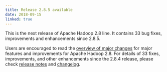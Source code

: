 ```yaml
---
title: Release 2.8.5 available
date: 2018-09-15
linked: true
---
```

<!---
  Licensed under the Apache License, Version 2.0 (the "License");
  you may not use this file except in compliance with the License.
  You may obtain a copy of the License at

   http://www.apache.org/licenses/LICENSE-2.0

  Unless required by applicable law or agreed to in writing, software
  distributed under the License is distributed on an "AS IS" BASIS,
  WITHOUT WARRANTIES OR CONDITIONS OF ANY KIND, either express or implied.
  See the License for the specific language governing permissions and
  limitations under the License. See accompanying LICENSE file.
-->


This is the next release of Apache Hadoop 2.8 line. It contains 33 bug
fixes, improvements and enhancements since 2.8.5.

Users are encouraged to read the [overview of major
changes](https://hadoop.apache.org/docs/r2.8.5/index.html) for major
features and improvements for Apache Hadoop 2.8. For details of 33
fixes, improvements, and other enhancements since the 2.8.4 release,
please check [release
notes](https://hadoop.apache.org/docs/r2.8.5/hadoop-project-dist/hadoop-common/release/2.8.5/RELEASENOTES.2.8.5.html)
and
[changelog](https://hadoop.apache.org/docs/r2.8.5/hadoop-project-dist/hadoop-common/release/2.8.5/CHANGES.2.8.5.html).

